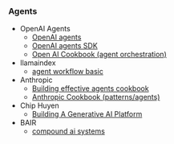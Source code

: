 ### Agents 
- OpenAI Agents
    - [OpenAI agents](https://platform.openai.com/docs/guides/agents)
    - [OpenAI agents SDK](https://openai.github.io/openai-agents-python/)
    - [Open AI Cookbook (agent orchestration)](https://cookbook.openai.com/examples/orchestrating_agents)
    <!-- - [Open AI Agents python](https://github.com/openai/openai-agents-python) -->
- llamaindex
    -  [agent workflow basic](https://docs.llamaindex.ai/en/stable/examples/agent/agent_workflow_basic/)
- Anthropic 
    - [Building effective agents cookbook](https://www.anthropic.com/engineering/building-effective-agents)
    - [Anthropic Cookbook (patterns/agents)](https://github.com/anthropics/anthropic-cookbook/tree/main/patterns/agents)
- Chip Huyen
    - [Building A Generative AI Platform](https://huyenchip.com/2024/07/25/genai-platform.html#step_1_enhance_context)
- BAIR
    - [compound ai systems](https://bair.berkeley.edu/blog/2024/02/18/compound-ai-systems/)
